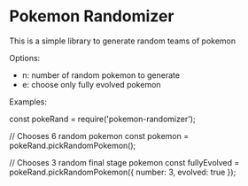 Pokemon Randomizer
==================

This is a simple library to generate random teams of pokemon


Options:

* n: number of random pokemon to generate
* e: choose only fully evolved pokemon

Examples:

const pokeRand = require('pokemon-randomizer');

// Chooses 6 random pokemon
const pokemon = pokeRand.pickRandomPokemon();

// Chooses 3 random final stage pokemon
const fullyEvolved = pokeRand.pickRandomPokemon({ number: 3, evolved: true });

